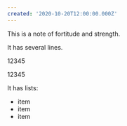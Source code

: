 ```yaml
---
created: '2020-10-20T12:00:00.000Z'
---
```


This is a note of fortitude and strength.

It has several lines.

12345

12345

It has lists:

- item
- item
- item

